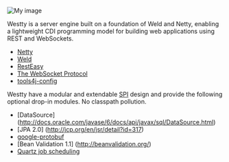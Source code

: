 ![My image](https://raw.github.com/deephacks/westty/master/westty.png)

Westty is a server engine built on a foundation of Weld and Netty, enabling a lightweight CDI 
programming model for building web applications using REST and WebSockets.

* [Netty](http://netty.io)
* [Weld](http://seamframework.org/Weld)
* [RestEasy](http://www.jboss.org/resteasy)
* [The WebSocket Protocol](http://tools.ietf.org/html/rfc6455)
* [tools4j-config](https://github.com/deephacks/tools4j-config)

Westty have a modular and extendable [SPI](http://docs.oracle.com/javase/tutorial/sound/SPI-intro.html) design and provide the following optional drop-in modules. No classpath pollution.

* [DataSource] (http://docs.oracle.com/javase/6/docs/api/javax/sql/DataSource.html)
* [JPA 2.0] (http://jcp.org/en/jsr/detail?id=317)
* [google-protobuf](http://code.google.com/p/protobuf)
* [Bean Validation 1.1] (http://beanvalidation.org/)
* [Quartz job scheduling](http://quartz-scheduler.org)
